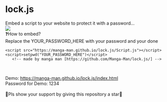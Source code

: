 # lock.js
Embed a script to your website to protect it with a password...
<br>
<img src="manga-man.github.io/lock.js/lock.gif">
<br>
❓How to embed?<br>
Replace the YOUR_PASSWORD_HERE with your password and your done
<br>
```
<script src="https://manga-man.github.io/lock.js/Script.js"></script>
<script>setpwd("YOUR_PASSWORD_HERE")</script>
   <!-- made by manga man [https://github.com/Manga-Man/lock.js/] -->
   ```
<br>

Demo: https://manga-man.github.io/lock.js/index.html
<br>
Password for Demo: 1234
<br><br>
🌟Pls show your support by giving this repository a star🌟<br>

